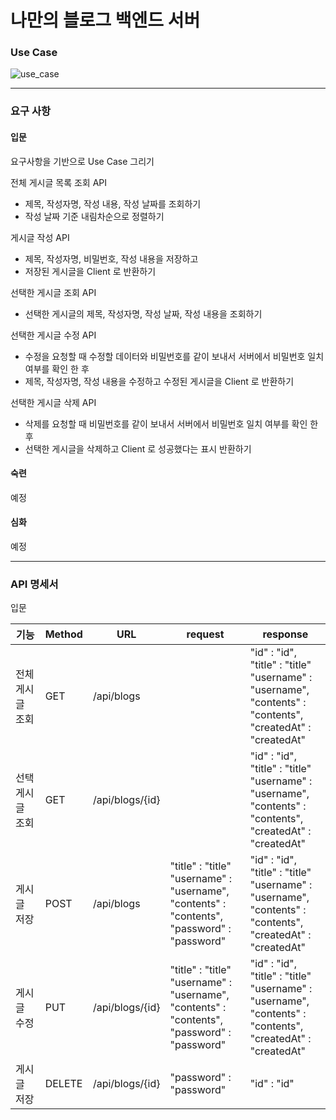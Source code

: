 # 나만의 블로그 백엔드 서버

### Use Case
![use_case](https://github.com/mabyoungg/sparta-blog/assets/131260371/e44d942b-82e7-44cc-8b80-7f6dfac18c4c)

-------------------------------------------------
### 요구 사항
#### 입문
요구사항을 기반으로 Use Case 그리기

전체 게시글 목록 조회 API
- 제목, 작성자명, 작성 내용, 작성 날짜를 조회하기
- 작성 날짜 기준 내림차순으로 정렬하기

게시글 작성 API
- 제목, 작성자명, 비밀번호, 작성 내용을 저장하고
- 저장된 게시글을 Client 로 반환하기

선택한 게시글 조회 API
- 선택한 게시글의 제목, 작성자명, 작성 날짜, 작성 내용을 조회하기

선택한 게시글 수정 API
- 수정을 요청할 때 수정할 데이터와 비밀번호를 같이 보내서 서버에서 비밀번호 일치 여부를 확인 한 후
- 제목, 작성자명, 작성 내용을 수정하고 수정된 게시글을 Client 로 반환하기

선택한 게시글 삭제 API
- 삭제를 요청할 때 비밀번호를 같이 보내서 서버에서 비밀번호 일치 여부를 확인 한 후
- 선택한 게시글을 삭제하고 Client 로 성공했다는 표시 반환하기
#### 숙련
예정
#### 심화
예정

-------------------------------------------------
### API 명세서
입문

| 기능      | Method      | URL                     | request                                                                               | response                                                                                                                         |
| --------- | ----------- | ---------------------- |---------------------------------------------------------------------------------------|----------------------------------------------------------------------------------------------------------------------------------|
| 전체 게시글 조회 | GET           |	/api/blogs |                                                                                       | "id" : "id", </br> "title" : "title" </br> "username" : "username", </br> "contents" : "contents", </br> "createdAt" : "createdAt"|
| 선택 게시글 조회 | GET          |/api/blogs/{id} |                                                                                       | "id" : "id", </br> "title" : "title" </br> "username" : "username", </br> "contents" : "contents", </br> "createdAt" : "createdAt"                                                                                                                          |
| 게시글 저장 | POST          |/api/blogs      | "title" : "title" </br> "username" : "username", </br> "contents" : "contents", </br> "password" : "password"| "id" : "id", </br> "title" : "title" </br> "username" : "username", </br> "contents" : "contents", </br> "createdAt" : "createdAt"                                                                                                                         |
| 게시글 수정 | PUT          |/api/blogs/{id}       | "title" : "title" </br> "username" : "username", </br> "contents" : "contents", </br> "password" : "password"                                                                                |"id" : "id", </br> "title" : "title" </br> "username" : "username", </br> "contents" : "contents", </br> "createdAt" : "createdAt"                                                                                                                     |
| 게시글 저장 | DELETE       |/api/blogs/{id}      | 	"password" : "password"                                                                                | "id" : "id"                                                                                                                      |